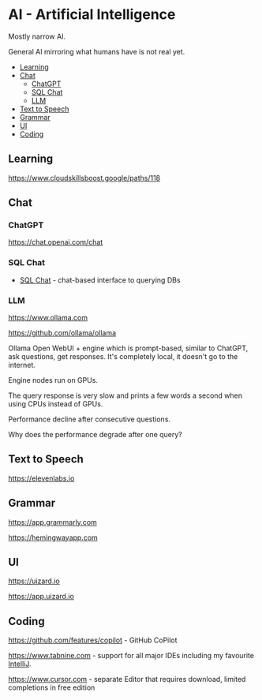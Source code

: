 # AI - Artificial Intelligence

Mostly narrow AI.

General AI mirroring what humans have is not real yet.

<!-- INDEX_START -->

- [Learning](#learning)
- [Chat](#chat)
  - [ChatGPT](#chatgpt)
  - [SQL Chat](#sql-chat)
  - [LLM](#llm)
- [Text to Speech](#text-to-speech)
- [Grammar](#grammar)
- [UI](#ui)
- [Coding](#coding)

<!-- INDEX_END -->

## Learning

<https://www.cloudskillsboost.google/paths/118>

## Chat

### ChatGPT

<https://chat.openai.com/chat>

### SQL Chat

- [SQL Chat](https://github.com/sqlchat/sqlchat) - chat-based interface to querying DBs

### LLM

<https://www.ollama.com>

<https://github.com/ollama/ollama>

Ollama Open WebUI + engine which is prompt-based, similar to ChatGPT, ask questions, get responses.
It's completely local, it doesn't go to the internet.

Engine nodes run on GPUs.

The query response is very slow and prints a few words a second when using CPUs instead of GPUs.

Performance decline after consecutive questions.

Why does the performance degrade after one query?

## Text to Speech

<https://elevenlabs.io>

## Grammar

<https://app.grammarly.com>

<https://hemingwayapp.com>

## UI

<https://uizard.io>

<https://app.uizard.io>

## Coding

<https://github.com/features/copilot> - GitHub CoPilot

<https://www.tabnine.com> - support for all major IDEs including my favourite [IntelliJ](intellij.md).

<https://www.cursor.com> - separate Editor that requires download, limited completions in free edition
